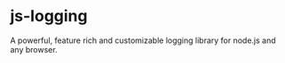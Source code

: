 # js-logging
A powerful, feature rich and customizable logging library for node.js and any browser.
